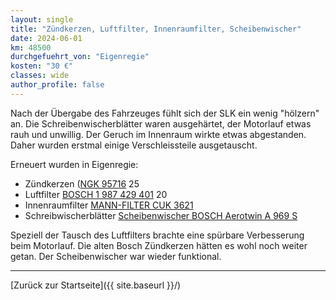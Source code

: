```yaml
---
layout: single
title: "Zündkerzen, Luftfilter, Innenraumfilter, Scheibenwischer"
date: 2024-06-01
km: 48500
durchgefuehrt_von: "Eigenregie"
kosten: "30 €"
classes: wide
author_profile: false
---
```


Nach der Übergabe des Fahrzeuges fühlt sich der SLK ein wenig "hölzern" an. Die Schreibenwischerblätter waren ausgehärtet, der Motorlauf etwas rauh und unwillig. Der Geruch im Innenraum wirkte etwas abgestanden. Daher wurden erstmal einige Verschleissteile ausgetauscht. 

Erneuert wurden in Eigenregie:

- Zündkerzen ([NGK 95716](https://www.auto-doc.at/ngk/636510) 25
- Luftfilter [BOSCH 1 987 429 401](https://www.auto-doc.at/bosch/1187867) 20
- Innenraumfilter [MANN-FILTER CUK 3621](https://www.auto-doc.at/mann-filter/962585)
- Schreibwischerblätter [Scheibenwischer BOSCH Aerotwin A 969 S](https://www.auto-doc.at/bosch/1194352#scheibenwischer)

Speziell der Tausch des Luftfilters brachte eine spürbare Verbesserung beim Motorlauf. Die alten Bosch Zündkerzen hätten es wohl noch weiter getan. Der Scheibenwischer war wieder funktional. 

---

[Zurück zur Startseite]({{ site.baseurl }}/)
